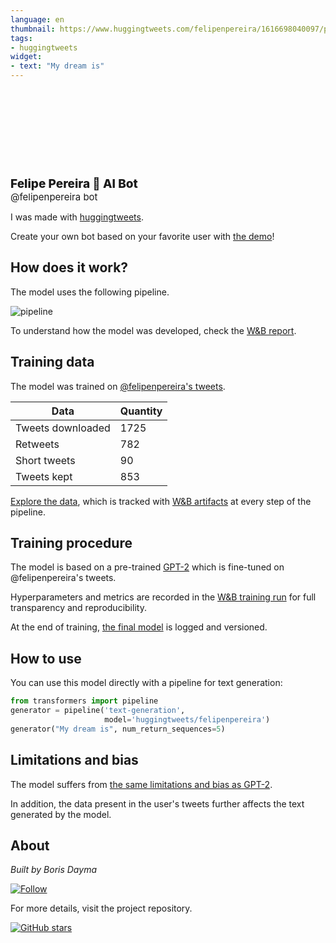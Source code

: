 ```yaml
---
language: en
thumbnail: https://www.huggingtweets.com/felipenpereira/1616698040097/predictions.png
tags:
- huggingtweets
widget:
- text: "My dream is"
---
```


<div>
<div style="width: 132px; height:132px; border-radius: 50%; background-size: cover; background-image: url('https://pbs.twimg.com/profile_images/1374932590105395204/VnIg8IKQ_400x400.jpg')">
</div>
<div style="margin-top: 8px; font-size: 19px; font-weight: 800">Felipe Pereira 🤖 AI Bot </div>
<div style="font-size: 15px">@felipenpereira bot</div>
</div>

I was made with [huggingtweets](https://github.com/borisdayma/huggingtweets).

Create your own bot based on your favorite user with [the demo](https://colab.research.google.com/github/borisdayma/huggingtweets/blob/master/huggingtweets-demo.ipynb)!

## How does it work?

The model uses the following pipeline.

![pipeline](https://github.com/borisdayma/huggingtweets/blob/master/img/pipeline.png?raw=true)

To understand how the model was developed, check the [W&B report](https://wandb.ai/wandb/huggingtweets/reports/HuggingTweets-Train-a-Model-to-Generate-Tweets--VmlldzoxMTY5MjI).

## Training data

The model was trained on [@felipenpereira's tweets](https://twitter.com/felipenpereira).

| Data | Quantity |
| --- | --- |
| Tweets downloaded | 1725 |
| Retweets | 782 |
| Short tweets | 90 |
| Tweets kept | 853 |

[Explore the data](https://wandb.ai/wandb/huggingtweets/runs/w73n9a8d/artifacts), which is tracked with [W&B artifacts](https://docs.wandb.com/artifacts) at every step of the pipeline.

## Training procedure

The model is based on a pre-trained [GPT-2](https://huggingface.co/gpt2) which is fine-tuned on @felipenpereira's tweets.

Hyperparameters and metrics are recorded in the [W&B training run](https://wandb.ai/wandb/huggingtweets/runs/1krn3d14) for full transparency and reproducibility.

At the end of training, [the final model](https://wandb.ai/wandb/huggingtweets/runs/1krn3d14/artifacts) is logged and versioned.

## How to use

You can use this model directly with a pipeline for text generation:

```python
from transformers import pipeline
generator = pipeline('text-generation',
                     model='huggingtweets/felipenpereira')
generator("My dream is", num_return_sequences=5)
```

## Limitations and bias

The model suffers from [the same limitations and bias as GPT-2](https://huggingface.co/gpt2#limitations-and-bias).

In addition, the data present in the user's tweets further affects the text generated by the model.

## About

*Built by Boris Dayma*

[![Follow](https://img.shields.io/twitter/follow/borisdayma?style=social)](https://twitter.com/intent/follow?screen_name=borisdayma)

For more details, visit the project repository.

[![GitHub stars](https://img.shields.io/github/stars/borisdayma/huggingtweets?style=social)](https://github.com/borisdayma/huggingtweets)
